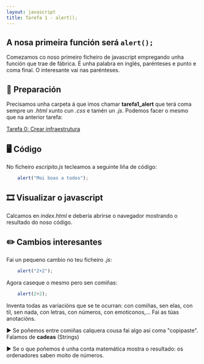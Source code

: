 ```yaml
---
layout: javascript
title: Tarefa 1 - alert();
---
```

## A nosa primeira función será `alert();`

Comezamos co noso primeiro ficheiro de javascript empregando unha función que trae de fábrica. É unha palabra en inglés, parénteses e punto e coma final. O interesante vai nas parénteses.

## 🧺 Preparación

Precisamos unha carpeta á que imos chamar **tarefa1_alert** que terá coma sempre un *.html* xunto cun *.css* e tamén un *.js.* Podemos facer o mesmo que na anterior tarefa:

[ Tarefa 0: Crear infraestrutura](../t0)

## 🖥 Código

No ficheiro *escripito.js* tecleamos a seguinte liña de código:

```js
    alert("Moi boas a todos");
```

## 🎞 Visualizar o javascript

Calcamos en  *index.html* e debería abrirse o navegador mostrando o resultado do noso código.

## ✏️ Cambios interesantes

Fai un pequeno cambio no teu ficheiro *.js*:

```js
    alert("2+2");
```

Agora caseque o mesmo pero sen comiñas:

```js
    alert(2+2);
```

Inventa todas as variacións que se te ocurran: con comiñas, sen elas, con til, sen nada, con letras, con números, con emoticonos,... Fai as túas anotacións.

► Se poñemos entre comiñas calquera cousa fai algo así coma "copipaste". Falamos de **cadeas** (Strings)

► Se o que poñemos é unha conta matemática mostra o resultado: os ordenadores saben moito de números.
